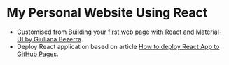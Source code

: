 # My Personal Website Using React
- Customised from [Building your first web page with React and Material-UI by Giuliana Bezerra](https://medium.com/swlh/building-your-first-web-page-with-react-and-material-ui-287461c5f58a).
- Deploy React application based on article [How to deploy React App to GitHub Pages](https://dev.to/yuribenjamin/how-to-deploy-react-app-in-github-pages-2a1f).
